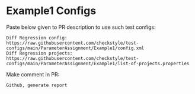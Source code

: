 # Example1 Configs
Paste below given to PR description to use such test configs:
```
Diff Regression config: https://raw.githubusercontent.com/checkstyle/test-configs/main/ParameterAssignment/Example1/config.xml
Diff Regression projects: https://raw.githubusercontent.com/checkstyle/test-configs/main/ParameterAssignment/Example1/list-of-projects.properties
```
Make comment in PR:
```
Github, generate report
```

